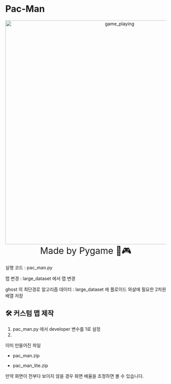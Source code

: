# Pac-Man
<div align="center">
  <img width="700" alt="game_playing" src="https://github.com/python-programmer1512/Pac-Man/assets/68761453/58886a1e-2b61-4693-8d0d-8ed96ecfa2eb">
</div>  
<div align="center"; style="font-size:200%">
    Made by Pygame 🐍🎮 
</div>

실행 코드 : pac_man.py

맵 변경 : large_dataset 에서 맵 변경

ghost 의 최단경로 알고리즘 데이터 : large_dataset 에 플로이드 와샬에 필요한 2차원 배열 저장

## 🛠 커스텀 맵 제작
1. pac_man.py 에서 developer 변수를 1로 설정
2. 


이미 만들어진 파일

* pac_man.zip
  
* pac_man_lite.zip

만약 화면이 전부다 보이지 않을 경우 화면 배율을 조정하면 볼 수 있습니다.
